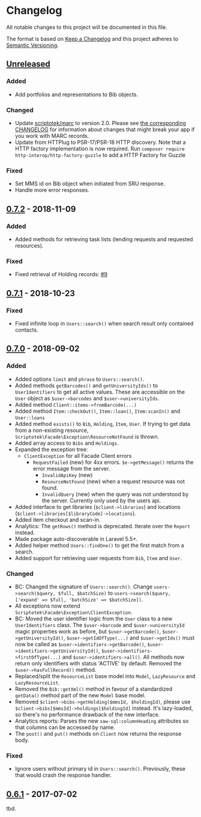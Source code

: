 # Changelog
All notable changes to this project will be documented in this file.

The format is based on [Keep a Changelog](http://keepachangelog.com/en/1.0.0/)
and this project adheres to [Semantic Versioning](http://semver.org/spec/v2.0.0.html).

## [Unreleased]

### Added

- Add portfolios and representations to Bib objects.

### Changed

- Update [scriptotek/marc](https://github.com/scriptotek/php-marc/) to version 2.0.
  Please see [the corresponding CHANGELOG](https://github.com/scriptotek/php-marc/blob/master/CHANGELOG.md#200---2018-10-23) for information about changes that might break your app if you work with MARC records.
- Update from HTTPlug to PSR-17/PSR-18 HTTP discovery.
  Note that a HTTP factory implementation is now required.
  Run `composer require http-interop/http-factory-guzzle` to add a HTTP Factory for Guzzle

### Fixed

- Set MMS id on Bib object when initiated from SRU response.
- Handle more error responses.

## [0.7.2] - 2018-11-09

### Added

- Added methods for retrieving task lists (lending requests and requested resources).

### Fixed

- Fixed retrieval of Holding records: [#9](https://github.com/scriptotek/php-alma-client/issues/9)

## [0.7.1] - 2018-10-23

### Fixed

- Fixed infinite loop in `Users::search()` when search result only contained contacts.

## [0.7.0] - 2018-09-02

### Added

- Added options `limit` and `phrase` to `Users::search()`.
- Added methods `getBarcodes()` and `getUniversityIds()` to `UserIdentifiers` to get all active values.
  These are accessible on the `User` object as `$user->barcodes` and `$user->universityIds`.
- Added method `Client::items->fromBarcode(...)`
- Added method `Item::checkOut()`, `Item::loan()`, `Item:scanIn()` and `User::loans`
- Added method `exists()` to `Bib`, `Holding`, `Item`, `User`. If trying to get data from a non-existing
  resource, `Scriptotek\Facade\Exception\ResourceNotFound` is thrown.
- Added array access to `Bibs` and `Holdings`.
- Expanded the exception tree:
  - `ClientException` for all Facade Client errors
    - `RequestFailed` (new) for 4xx errors. `$e->getMessage()` returns the error message from the server.
      - `InvalidApiKey` (new)
      - `ResourceNotFound` (new) when a request resource was not found.
      - `InvalidQuery` (new) when the query was not understood by the server. Currently only used by the users api.
- Added interface to get libraries (`$client->libraries`) and locations (`$client->libraries[$libraryCode]->locations`).
- Added item checkout and scan-in.
- Analytics: The `getRows()` method is deprecated. Iterate over the `Report` instead.
- Made package auto-discoverable in Laravel 5.5+.
- Added helper method `Users::findOne()` to get the first match from a search.
- Added support for retrieving user requests from `Bib`, `Item` and `User`.

### Changed

- BC: Changed the signature of `Users::search()`.
  Change `users->search($query, $full, $batchSize)`
  to `users->search($query, ['expand' => $full, 'batchSize' => $batchSize])`.
- All exceptions now extend `Scriptotek\Facade\Exception\ClientException`.
- BC: Moved the user identifier logic from the `User` class to a new `UserIdentifiers` class.
  The `$user->barcode` and `$user->universityId` magic properties work as before, but
  `$user->getBarcode()`, `$user->getUniversityId()`, `$user->getIdOfType(...)` and `$user->getIds()`
  must now be called as `$user->identifiers->getBarcode()`, `$user->identifiers->getUniversityId()`,
  `$user->identifiers->firstOfType(...)` and `$user->identifiers->all()`.
  All methods now return only identifiers with status 'ACTIVE' by default.
  Removed the `$user->hasFullRecord()` method.
- Replaced/split the `ResourceList` base model into `Model`, `LazyResource` and `LazyResourceList`.
- Removed the `Bib::getXml()` method in favour of a standardized `getData()` method part
  of the new `Model` base model.
- Removed `$client->bibs->getHolding($mmsId, $holdingId)`, please use
  `$client->bibs[$mmsId]->holdings[$holdingId]` instead. It's lazy-loaded, so
  there's no performance drawback of the new interface.
- Analytics reports: Parses the new `saw-sql:columnHeading` attributes so that columns can be accessed
  by name.
- The `post()` and `put()` methods on `Client` now returns the response body.

### Fixed

- Ignore users without primary id in `Users::search()`.
  Previously, these that would crash the response handler.

## [0.6.1] - 2017-07-02

tbd.

[Unreleased]: https://github.com/scriptotek/php-marc/compare/v0.7.2...HEAD
[0.7.2]: https://github.com/scriptotek/php-marc/compare/v0.7.1...v0.7.2
[0.7.1]: https://github.com/scriptotek/php-marc/compare/v0.7.0...v0.7.1
[0.7.0]: https://github.com/scriptotek/php-marc/compare/v0.6.1...v0.7.0
[0.6.1]: https://github.com/scriptotek/php-marc/compare/v0.6.0...v0.6.1
